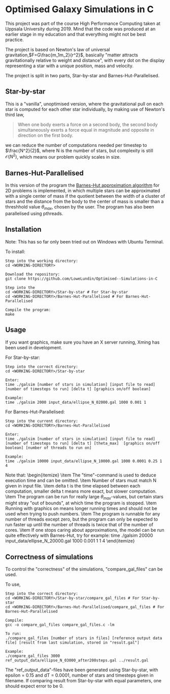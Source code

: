 # Optimised Galaxy Simulations in C

This project was part of the course High Performance Computing taken at Uppsala University during 2019. Mind that the code was produced at an earlier stage in my education and that everything might not be best practice.

The project is based on Newton's law of universal gravitation,$F=G\frac{m_1m_2}{r^2}$, basically "matter attracts gravitationally relative to weight and distance", with every dot on the display representing a star with a unique position, mass and velocity.

The project is split in two parts, Star-by-star and Barnes-Hut-Parallelised.

## Star-by-star

This is a "vanilla", unoptimised version, where the gravitational pull on each star is computed for each other star individually, by making use of Newton's third law, 

> When one body exerts a force on a second body, the second body simultaneously exerts a force equal in magnitude and opposite in direction on the first body.

we can reduce the number of computations needed per timestep to $\frac{N^2}{2}$, where N is the number of stars, but complexity is still $\mathcal{O}(N^2)$, which means our problem quickly scales in size.

## Barnes-Hut-Parallelised

In this version of the program the [Barnes-Hut approximation algorithm](https://en.wikipedia.org/wiki/Barnes%E2%80%93Hut_simulation) for 2D problems is implemented, in which multiple stars can be approximated with a single center of mass if the quotient between the width of a cluster of stars and the distance from the body to the center of mass is smaller than a  threshhold value $\theta_{max}$, chosen by the user. The program has also been parallelised using pthreads.

## Installation
Note: This has so far only been tried out on Windows with Ubuntu Terminal.

To install:
```
Step into the working directory:
cd <WORKING-DIRECTORY>

Download the repository:
git clone https://github.com/LoweLundin/Optimised--Simulations-in-C

Step into the 
cd <WORKING-DIRECTORY>/Star-by-star # For Star-by-star
cd <WORKING-DIRECTORY>/Barnes-Hut-Parallelised # For Barnes-Hut-Parallelised

Compile the program:
make
```

## Usage

If you want graphics, make sure you have an X server running, Xming has been used in development.

For Star-by-star: 
```
Step into the correct directory:
cd <WORKING-DIRECTORY>/Star-by-star

Enter:
time ./galsim [number of stars in simulation] [input file to read] [number of timesteps to run] [delta t] [graphics on/off boolean]

Example: 
time ./galsim 2000 input_data/ellipse_N_02000.gal 1000 0.001 1
```

For Barnes-Hut-Parallelised:
```
Step into the current directory:
cd <WORKING-DIRECTORY>/Barnes-Hut-Parallelised

Enter:
time ./galsim [number of stars in simulation] [input file to read] [number of timesteps to run] [delta t] [theta_max]  [graphics on/off boolean] [number of threads to run on]

Example:
time ./galsim 10000 input_data/ellipse_N_10000.gal 1000 0.0001 0.25 1 4
```
Note that:
\begin{itemize}
\item The "time"-command is used to deduce execution time and can be omitted. 
\item Number of stars must match N given in input file.
\item delta t is the time elapsed between each computation, smaller delta t means more exact, but slower computation.
\item The program can be run for really large $\theta_{max}$-values, but certain stars might stray "out of bounds", at which time the program is stopped.
\item Running with graphics on means longer running times and should not be used when trying to push numbers.
\item The program is runnable for any number of threads except zero, but the program can only be expected to run faster up until the number of threads is twice that of the number of cores. 
\item If one stops caring about approximations, the model can be run quite effectively with Barnes-Hut, 
try for example:  time ./galsim 20000 input_data/ellipse_N_20000.gal 1000 0.001 1 1 4
\end{itemize}

## Correctness of simulations

To control the "correctness" of the simulations, "compare_gal_files" can be used.

To use, 

```
Step into the correct directory:
cd <WORKING-DIRECTORY>/Star-by-star/compare_gal_files # For Star-by-star
cd <WORKING-DIRECTORY>/Barnes-Hut-Parallelised/compare_gal_files # For Barnes-Hut-Parallelised

Compile:
gcc -o compare_gal_files compare_gal_files.c -lm

To run:
./compare_gal_files [number of stars in files] [reference output data file] [result from last simulation, stored in "result.gal"] 

Example:
./compare_gal_files 3000 ref_output_data/ellipse_N_03000_after200steps.gal ../result.gal
```

The "ref_output_data"-files have been generated using Star-by-star, with epsilon = 0.15 and dT = 0.0001, number of stars and timesteps given in filename. If comparing result from Star-by-star with equal parameters, one should expect error to be 0.
